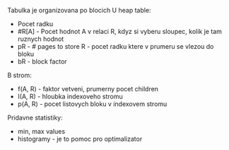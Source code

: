 Tabulka je organizovana po blocich
U heap table:
- Pocet radku
- \#R[A] - Pocet hodnot A v relaci R, kdyz si vyberu sloupec, kolik je tam ruznych hodnot
- pR - \# pages to store R - pocet radku ktere v prumeru se vlezou do bloku
- bR - block factor

B strom:
- f(A, R) - faktor vetveni, prumerny pocet children
- I(A, R) - hloubka indexoveho stromu
- p(A, R) - pocet listovych bloku v indexovem stromu

Pridavne statistiky:
- min, max values
- histogramy - je to pomoc pro optimalizator